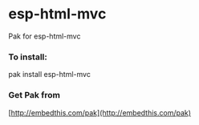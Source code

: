 esp-html-mvc
===

Pak for esp-html-mvc

### To install:

pak install esp-html-mvc

### Get Pak from

[http://embedthis.com/pak](http://embedthis.com/pak)

